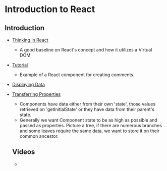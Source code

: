 # Introduction to React


## Introduction
* [Thinking in React](http://facebook.github.io/react/docs/thinking-in-react.html)
  * A good baseline on React's concept and how it utilizes a Virtual DOM


* [Tutorial](http://facebook.github.io/react/docs/tutorial.html)
  * Example of a React component for creating comments.


* [Displaying Data](http://facebook.github.io/react/docs/displaying-data.html)

* [Transferring Properties](http://facebook.github.io/react/docs/transferring-props.html)
  * Components have data either from their own 'state', those values retrieved on 'getInitialState' or they have data from their parent's state.
  * Generally we want Component state to be as high as possible and passed as properties. Picture a tree, if there are numerous branches and some leaves require the same data, we want to store it on their common ancestor.



  ## Videos
  * 
